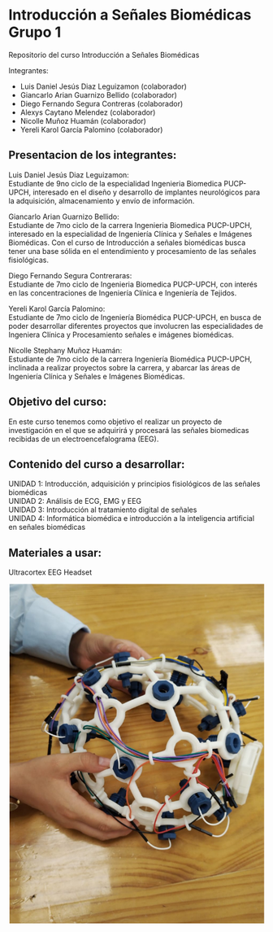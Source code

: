 # Introducción a Señales Biomédicas Grupo 1

Repositorio del curso Introducción a Señales Biomédicas

Integrantes:  <br />
- Luis Daniel Jesús Diaz Leguizamon (colaborador) <br />
- Giancarlo Arian Guarnizo Bellido (colaborador) <br />
- Diego Fernando Segura Contreras (colaborador) <br />
- Alexys Caytano Melendez (colaborador) <br />
- Nicolle Muñoz Huamán (colaborador) <br />
- Yereli Karol García Palomino (colaborador) <br />

## Presentacion de los integrantes:
Luis Daniel Jesús Diaz Leguizamon: <br />
Estudiante de 9no ciclo de la especialidad Ingenieria Biomedica PUCP-UPCH, interesado en el diseño y desarrollo de implantes neurológicos para la adquisición, almacenamiento y envío de información. 

Giancarlo Arian Guarnizo Bellido: <br />
Estudiante de 7mo ciclo de la carrera Ingenieria Biomedica PUCP-UPCH, interesado en la especialidad de Ingeniería Clínica y Señales e Imágenes Biomédicas. Con el curso de Introducción a señales biomédicas busca tener una base sólida en el entendimiento y procesamiento de las señales fisiológicas.

Diego Fernando Segura Contreraras: <br />
Estudiante de 7mo ciclo de Ingenieria Biomedica PUCP-UPCH, con interés en las concentraciones de Ingeniería Clínica e Ingeniería de Tejidos.

Yereli Karol García Palomino: <br />
Estudiante de 7mo ciclo de Ingeniería Biomédica PUCP-UPCH, en busca de poder desarrollar diferentes proyectos que involucren las especialidades de Ingeniera Clínica y Procesamiento señales e imágenes biomédicas.  

Nicolle Stephany Muñoz Huamán: <br />
Estudiante de 7mo ciclo de la carrera Ingeniería Biomédica PUCP-UPCH, inclinada a realizar proyectos sobre la carrera, y abarcar las áreas de Ingeniería Clínica y Señales e Imágenes Biomédicas. 

## Objetivo del curso:


En este curso tenemos como objetivo el realizar un proyecto de investigación en el que se adquirirá y procesará las señales biomedicas recibidas de un electroencefalograma (EEG).

## Contenido del curso a desarrollar:

UNIDAD 1: Introducción, adquisición y principios fisiológicos de las señales biomédicas <br />
UNIDAD 2: Análisis de ECG, EMG y EEG <br />
UNIDAD 3: Introducción al tratamiento digital de señales <br />
UNIDAD 4: Informática biomédica e introducción a la inteligencia artificial en señales biomédicas <br />

## Materiales a usar:

Ultracortex EEG Headset<br />

![Ultracortex](imges/Ultracortex.PNG)


